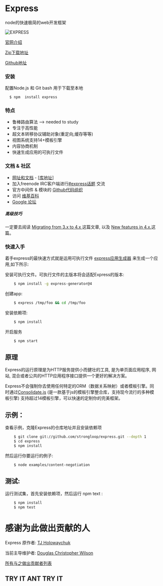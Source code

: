 # Express

node的快速极简的web开发框架

![EXPRESS](https://i.cloudup.com/zfY6lL7eFa-3000x3000.png "express")

[官网介绍](http://expressjs.com/)
 
[Zip下载地址](https://api.github.com/repos/strongloop/express/zipball)

[Github地址](https://github.com/strongloop/express)



### 安装
配置Node.js 和 Git bash 用于下载至本地
```sh
  $ npm  install express
```
### 特点
  - 鲁棒路由算法 --> needed to study
  - 专注于高性能
  - 超文本转移协议辅助对象(重定向,缓存等等)
  - 视图系统支持14+模板引擎
  - 内容协商机制
  - 快速生成应用的可执行文件
  
### 文档 & 社区
  - [网址和文档](http://expressjs.com/) -  [[库地址](https://github.com/expressjs/expressjs.com)]
  - 加入freenode IRC客户端进行[#express话题](https://webchat.freenode.net/?channels=express) 交流
  - 官方中间件 & 模块的 [Github代码组织](https://github.com/expressjs)
  - 访问 [维基百科](https://github.com/strongloop/express/wiki)
  - [Google 论坛](https://groups.google.com/forum/#!forum/express-js)
  
##### 高级技巧 
一定要去阅读 [Migrating from 3.x to 4.x ](https://github.com/expressjs/express/wiki/Migrating-from-3.x-to-4.x)这篇文章, 以及 [ New features in 4.x.](https://github.com/expressjs/express/wiki/New-features-in-4.x)这篇。

### 快速入手
着手express的最快速方式就是运用可执行文件 [express应用生成器](https://github.com/expressjs/generator) 来生成一个应用,如下所示:

安装可执行文件。可执行文件的主版本将会适配Express的版本:
```sh
    $ npm install -g express-generator@4
```

创建app:
```sh
    $ express /tmp/foo && cd /tmp/foo
```

安装依赖项:
```sh
    $ npm install
```

开启服务
```sh
    $ npm start
```

## 原理 
Express的运行原理是为HTTP服务提供小而健壮的工具, 是为单页面应用程序, 网站, 混合或者公共的HTTP应用程序接口提供一个更好的解决方案。

Express不会强制你去使用任何特定的ORM（数据关系映射）或者模板引擎。同时通过[Consolidate.js](https://github.com/tj/consolidate.js) (是一款基于js的模板引擎整合库，支持现今流行的多种模板引擎) 支持超过14模板引擎，可以快速的定制你的完美框架。

## 示例：
查看示例，克隆Express的仓库地址并且安装依赖项
```sh
    $ git clone git://github.com/strongloop/express.git --depth 1
    $ cd express
    $ npm install
```

然后运行你要运行的例子:
```sh
    $ node examples/content-negotiation
```

## 测试:
运行测试集，首先安装依赖项，然后运行 npm text :
```sh
    $ npm install
    $ npm test
```

# 感谢为此做出贡献的人
Express 原作者: [TJ Holowaychuk](https://github.com/tj)

当前主导维护者: [Douglas Christopher Wilson](https://github.com/dougwilson)

[所有与之做出贡献者列表](https://github.com/expressjs/express/graphs/contributors)

## TRY IT ANT TRY IT
